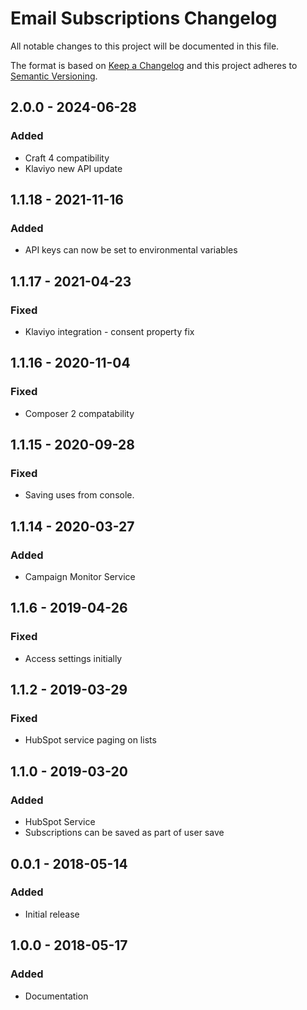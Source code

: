 # Email Subscriptions Changelog

All notable changes to this project will be documented in this file.

The format is based on [Keep a Changelog](http://keepachangelog.com/) and this project adheres to [Semantic Versioning](http://semver.org/).

## 2.0.0 - 2024-06-28

### Added

-   Craft 4 compatibility
-   Klaviyo new API update

## 1.1.18 - 2021-11-16
### Added
- API keys can now be set to environmental variables

## 1.1.17 - 2021-04-23
### Fixed
- Klaviyo integration - consent property fix

## 1.1.16 - 2020-11-04
### Fixed
- Composer 2 compatability

## 1.1.15 - 2020-09-28

### Fixed

- Saving uses from console.

## 1.1.14 - 2020-03-27

### Added

- Campaign Monitor Service

## 1.1.6 - 2019-04-26

### Fixed

- Access settings initially

## 1.1.2 - 2019-03-29

### Fixed

- HubSpot service paging on lists

## 1.1.0 - 2019-03-20

### Added

- HubSpot Service
- Subscriptions can be saved as part of user save

## 0.0.1 - 2018-05-14

### Added

- Initial release

## 1.0.0 - 2018-05-17

### Added

- Documentation
